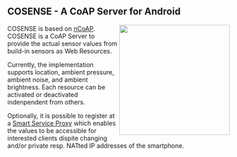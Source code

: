 ## COSENSE - A CoAP Server for Android

<img align="right" src="https://media.itm.uni-luebeck.de/people/kleine/cosense-screenshots/cosense_screenshot2.png" width="250"/>

COSENSE is based on [nCoAP](https://github.com/okleine/nCoAP). COSENSE is a CoAP Server to provide the actual sensor values from build-in sensors as Web Resources.

Currently, the implementation supports location, ambient pressure, ambient noise, and ambient brightness. Each resource can be activated or deactivated indenpendent from others.

Optionally, it is possible to register at a [Smart Service Proxy](https://github.com/ict-spitfire/smart-service-proxy) which enables the values to be accessible for interested clients dispite changing and/or private resp. NATted IP addresses of the smartphone.
